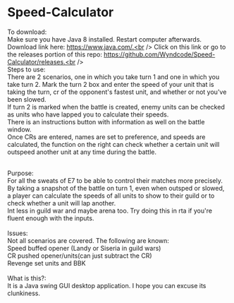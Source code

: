 # Speed-Calculator
To download:<br />
Make sure you have Java 8 installed. Restart computer afterwards. Download link here: https://www.java.com/.<br />
Click on this link or go to the releases portion of this repo: https://github.com/Wyndcode/Speed-Calculator/releases.<br /><br />
Steps to use:<br />
There are 2 scenarios, one in which you take turn 1 and one in which you take turn 2. Mark the turn 2 box and enter the speed of your unit that is taking the turn, cr of the opponent's fastest unit, and whether or not you've been slowed.<br />
If turn 2 is marked when the battle is created, enemy units can be checked as units who have lapped you to calculate their speeds. <br />
There is an instructions button with information as well on the battle window.<br />
Once CRs are entered, names are set to preference, and speeds are calculated, the function on the right can check whether a certain unit will outspeed another unit at any time during the battle.<br /><br />

Purpose:<br />
For all the sweats of E7 to be able to control their matches more precisely.<br />
By taking a snapshot of the battle on turn 1, even when outsped or slowed, a player can calculate the speeds of all units to show to their guild or to check whether a unit will lap another.<br />
Int less in guild war and maybe arena too. Try doing this in rta if you're fluent enough with the inputs.<br /><br />
Issues:<br />
Not all scenarios are covered. The following are known:<br />
Speed buffed opener (Landy or Siseria in guild wars)<br />
CR pushed opener/units(can just subtract the CR)<br />
Revenge set units and BBK<br /><br />
What is this?:<br />
It is a Java swing GUI desktop application. I hope you can excuse its clunkiness.
